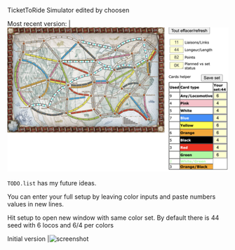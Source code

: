 TicketToRide Simulator edited by choosen

Most recent version:
|![screenshot](example.png)

`TODO.list` has my future ideas.

You can enter your full setup 
by leaving color inputs and paste numbers values in new lines.

Hit setup to open new window with same color set. 
By default there is 44 seed with 6 locos and 6/4 per colors

Initial version
|![screenshot](https://github.com/user-attachments/assets/fdb40635-2ffd-4e86-8e83-3cdd9951f226)